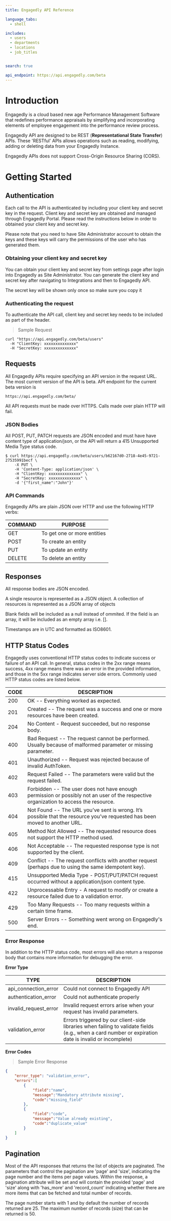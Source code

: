 ```yaml
---
title: Engagedly API Reference

language_tabs:
  - shell

includes:
  - users
  - departments
  - locations
  - job_titles


search: true

api_endpoint: https://api.engagedly.com/beta
---
```


# Introduction

Engagedly is a cloud based new age Performance Management Software that redefines performance appraisals by simplifying and incorporating elements of employee engagement into the performance review process.

Engagedly API are designed to be REST (**Representational State Transfer**) APIs. These 'RESTful' APIs allows operations such as reading, modifying, adding or deleting data from your Engagedly Instance.

<aside class="notice">Engagedly APIs does not support Cross-Origin Resource Sharing (CORS).</aside>


# Getting Started

## Authentication
Each call to the API is authenticated by including your client key and secret key in the request. Client key and secret key are obtained and managed through Engagedly Portal. Please read the instructions below in order to obtained your client key and secret key. 

Please note that you need to have Site Administrator account to obtain the keys and these keys will carry the permissions of the user who has generated them.

### Obtaining your client key and secret key

You can obtain your client key and secret key from settings page after login into Engagedly as Site Administrator. You can generate the client key and secret key after navigating to Integrations and then to Engagedly API. 

<aside class="notice">The secret key will be shown only once so make sure you copy it</aside>

### Authenticating the request

To authenticate the API call, client key and secret key needs to be included as part of the header.

> Sample Request

```shell
curl "https://api.engagedly.com/beta/users"
  -H "ClientKey: xxxxxxxxxxxxxx"
  -H "SecretKey: xxxxxxxxxxxxxx"
```

## Requests

All Engagedly APIs require specifying an API version in the request URL.  The most current version of the API is beta. API endpoint for the current beta version is   

`https://api.engagedly.com/beta/`  

<aside class="notice">All API requests must be made over HTTPS. Calls made over plain HTTP will fail.</aside>

### JSON Bodies

All POST, PUT, PATCH requests are JSON encoded and must have have content type of application/json, or the API will return a 415 Unsupported Media Type status code.

```shell
$ curl https://api.engagedly.com/beta/users/b62167d0-2718-4e45-9721-27535991becf \
    -X PUT \
    -H 'Content-Type: application/json' \
    -H "ClientKey: xxxxxxxxxxxxxx" \
    -H "SecretKey: xxxxxxxxxxxxxx" \
    -d '{"first_name":"John"}'

```

### API Commands

Engagedly APIs are plain JSON over HTTP and use the following HTTP verbs:

COMMAND   | PURPOSE
--------- | --------------------------
GET       | To get one or more entities
POST      | To create an entity
PUT       | To update an entity
DELETE    | To delete an entity

## Responses

All response bodies are JSON encoded.

A single resource is represented as a JSON object. A collection of resources is represented as a JSON array of objects

Blank fields will be included as a null instead of ommited. If the field is an array, it will be included as an empty array i.e. [].

Timestamps are in UTC and formatted as ISO8601.


## HTTP Status Codes
Engagedly uses conventional HTTP status codes to indicate success or failure of an API call. In general, status codes in the 2xx range means success, 4xx range means there was an error in the provided information, and those in the 5xx range indicates server side errors. Commonly used HTTP status codes are listed below.

CODE | DESCRIPTION
---  | ------------
200  | OK -- Everything worked as expected.
201  | Created -- The request was a success and one or more resources have been created.
204  | No Content - Request succeeded, but no response body.
400  | Bad Request -- The request cannot be performed. Usually because of malformed parameter or missing parameter.
401  | Unauthorized -- Request was rejected because of invalid AuthToken.
402  | Request Failed -- The parameters were valid but the request failed.
403  | Forbidden -- The user does not have enough permission or possibly not an user of the respective organization to access the resource.
404  | Not Found -- The URL you’ve sent is wrong. It’s possible that the resource you’ve requested has been moved to another URL.
405  | Method Not Allowed -- The requested resource does not support the HTTP method used. 
406  | Not Acceptable -- The requested response type is not supported by the client.
409  | Conflict -- The request conflicts with another request (perhaps due to using the same idempotent key).
415  | Unsupported Media Type - POST/PUT/PATCH request occurred without a application/json content type.
422  | Unprocessable Entry - A request to modify or create a resource failed due to a validation error.
429  | Too Many Requests -- Too many requests within a certain time frame.
500  | Server Errors -- Something went wrong on Engagedly's end.

### Error Response 
In addition to the HTTP status code, most errors will also return a response body that contains more information for debugging the error.

**Error Type**

TYPE | DESCRIPTION
---- | -----------
api_connection_error | Could not connect to Engagedly API
authentication_error | Could not authenticate properly
invalid_request_error | Invalid request errors arise when your request has invalid parameters.
validation_error | Errors triggered by our client-side libraries when failing to validate fields (e.g., when a card number or expiration date is invalid or incomplete)

**Error Codes**


> Sample Error Response

```json
{
    "error_type": "validation_error",
    "errors":[
        {
            "field":"name",
            "message":"Mandatory attribute missing",
            "code":"missing_field"
        },
        {
            "field":"code",
            "message":"Value already existing",
            "code":"duplicate_value"
        }
    ]
}

```


## Pagination

Most of the API responses that returns the list of objects are paginated. The parameters that control the pagination are 'page' and 'size', indicating the page number and the items per page values. Within the response, a pagination attribute will be set and will contain the provided 'page' and 'size' along with 'has_more' and 'record_count' indicating whether there are more items that can be fetched and total number of records. 
 
The page number starts with 1 and by default the number of records returned are 25. The maximum number of records (size) that can be returned is 50.



